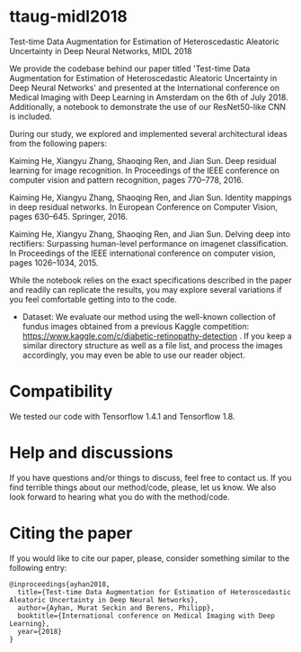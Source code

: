 # ttaug-midl2018
Test-time Data Augmentation for Estimation of Heteroscedastic Aleatoric Uncertainty in Deep Neural Networks, MIDL 2018

We provide the codebase behind our paper titled 'Test-time Data Augmentation for Estimation of Heteroscedastic Aleatoric Uncertainty in Deep Neural Networks' and presented at the International conference on Medical Imaging with Deep Learning in 
Amsterdam on the 6th of July 2018. Additionally, a notebook to demonstrate the use of our ResNet50-like CNN is included. 

During our study, we explored and implemented several architectural ideas from the following papers:

Kaiming He, Xiangyu Zhang, Shaoqing Ren, and Jian Sun. Deep residual learning for image recognition. In Proceedings of the IEEE conference on computer vision and pattern recognition, pages 770–778, 2016.

Kaiming He, Xiangyu Zhang, Shaoqing Ren, and Jian Sun. Identity mappings in deep residual networks. In European Conference on Computer Vision, pages 630–645. Springer, 2016.

Kaiming He, Xiangyu Zhang, Shaoqing Ren, and Jian Sun.  Delving deep into rectifiers:  Surpassing human-level performance on imagenet classification. In Proceedings of the IEEE international conference on computer vision, pages 1026–1034, 2015.

While the notebook relies on the exact specifications described in the paper and readily can replicate the results, you may explore several variations if you feel comfortable getting into to the code. 

* Dataset: We evaluate our method using the well-known collection of fundus images obtained from a previous Kaggle competition: https://www.kaggle.com/c/diabetic-retinopathy-detection . If you keep a similar directory structure as well as a file list, and process the images accordingly, you may even be able to use our reader object. 

# Compatibility
We tested our code with Tensorflow 1.4.1 and Tensorflow 1.8. 

# Help and discussions
If you have questions and/or things to discuss, feel free to contact us. If you find terrible things about our method/code, please, let us know. We also look forward to hearing what you do with the method/code. 


# Citing the paper
If you would like to cite our paper, please, consider something similar to the following entry:
```
@inproceedings{ayhan2018,
  title={Test-time Data Augmentation for Estimation of Heteroscedastic Aleatoric Uncertainty in Deep Neural Networks},
  author={Ayhan, Murat Seckin and Berens, Philipp},
  booktitle={International conference on Medical Imaging with Deep Learning},
  year={2018}
}
```
